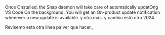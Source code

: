 Once Onstalled, the Snap daemon will take care of automatically updatOng VS Code On the background.
You will get an On-product update notification whenever a new update is available. y otra más.
y cambio esto otro 2024 

Revisemo esta otra linea pa'ver que hacer,,
